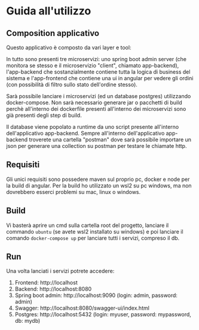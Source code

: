 # Guida all'utilizzo

## Composition applicativo
Questo applicativo è composto da vari layer e tool:

In tutto sono presenti tre microservizi: uno spring boot admin server (che monitora se stesso e il 
microservizio "client", chiamato app-backend), l'app-backend che sostanzialmente contiene tutta la 
logica di business del sistema e l'app-frontend che contiene una ui in angular per vedere gli ordini
(con possibilità di filtro sullo stato dell'ordine stesso).

Sarà possibile lanciare i microservizi (ed un database postgres) utilizzando docker-compose. Non sarà
necessario generare jar o pacchetti di build perchè all'interno dei dockerfile presenti all'interno dei 
microservizi sono già presenti degli step di build.

Il database viene popolato a runtime da uno script presente all'interno dell'applicativo app-backend.
Sempre all'interno dell'applicativo app-backend troverete una cartella "postman" dove sarà possibile
importare un json per generare una collection su postman per testare le chiamate http.

## Requisiti
Gli unici requisiti sono possedere maven sul proprio pc, docker e node per la build di angular. Per
la build ho utilizzato un wsl2 su pc windows, ma non dovrebbero esserci problemi su mac, linux o windows.

## Build
Vi basterà aprire un cmd sulla cartella root del progetto, lanciare il commando `ubuntu` (se avete wsl2
installato su windows) e poi lanciare il comando `docker-compose up` per lanciare tutti i servizi, compreso il db.

## Run
Una volta lanciati i servizi potrete accedere:
1. Frontend: http://localhost
2. Backend: http://localhost:8080
3. Spring boot admin: http://localhost:9090 (login: admin, password: admin)
4. Swagger: http://localhost:8080/swagger-ui/index.html
5. Postgres: http://localhost:5432 (login: myuser, password: mypassword, db: mydb)

